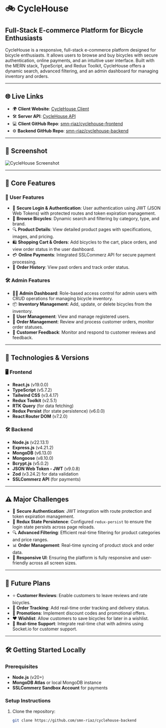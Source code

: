 # 🚲 CycleHouse
## Full-Stack E-commerce Platform for Bicycle Enthusiasts

CycleHouse is a responsive, full-stack e-commerce platform designed for bicycle enthusiasts. It allows users to browse and buy bicycles with secure authentication, online payments, and an intuitive user interface. Built with the MERN stack, TypeScript, and Redux Toolkit, CycleHouse offers a dynamic search, advanced filtering, and an admin dashboard for managing inventory and orders.

---

## 🌐 Live Links

- 🌍 **Client Website**: [CycleHouse Client](https://bicycle-store-assignment4-client.vercel.app)
- 🛠️ **Server API**: [CycleHouse API](https://bicycle-store-assignment4-backend.vercel.app)
- 💻 **Client GitHub Repo**: [smn-riaz/cyclehouse-frontend](https://github.com/smn-riaz/cyclehouse-frontend)
- ⚙️ **Backend GitHub Repo**: [smn-riaz/cyclehouse-backend](https://github.com/smn-riaz/cyclehouse-backend)

---

## 📸 Screenshot

![CycleHouse Screenshot](https://github.com/user-attachments/assets/8fb1c50b-5895-46a5-b2d3-b58f056ec0f5)

---

## 🚀 Core Features

### 👥 User Features

- 🔐 **Secure Login & Authentication**: User authentication using JWT (JSON Web Tokens) with protected routes and token expiration management.
- 🛒 **Browse Bicycles**: Dynamic search and filtering by category, type, and brand.
- 🔍 **Product Details**: View detailed product pages with specifications, images, and pricing.
- 🛍️ **Shopping Cart & Orders**: Add bicycles to the cart, place orders, and view order status in the user dashboard.
- 💳 **Online Payments**: Integrated SSLCommerz API for secure payment processing.
- 📜 **Order History**: View past orders and track order status.

### 🛠️ Admin Features

- 👨‍💼 **Admin Dashboard**: Role-based access control for admin users with CRUD operations for managing bicycle inventory.
- 📦 **Inventory Management**: Add, update, or delete bicycles from the inventory.
- 👥 **User Management**: View and manage registered users.
- 📝 **Order Management**: Review and process customer orders, monitor order statuses.
- 💬 **Customer Feedback**: Monitor and respond to customer reviews and feedback.

---

## 🧰 Technologies & Versions

### 🖥️ Frontend

- **React.js** (v19.0.0)
- **TypeScript** (v5.7.2)
- **Tailwind CSS** (v3.4.17)
- **Redux Toolkit** (v2.5.1)
- **RTK Query** (for data fetching)
- **Redux Persist** (for state persistence) (v6.0.0)
- **React Router DOM** (v7.2.0)

### 🛠 Backend

- **Node.js** (v22.13.1)
- **Express.js** (v4.21.2)
- **MongoDB** (v6.13.0)
- **Mongoose** (v8.10.0)
- **Bcrypt.js** (v5.0.2)
- **JSON Web Token - JWT** (v9.0.8)
- **Zod** (v3.24.2) for data validation
- **SSLCommerz API** (for payments)

---

## ⚠️ Major Challenges

- 🔐 **Secure Authentication**: JWT integration with route protection and token expiration management.
- 🧠 **Redux State Persistence**: Configured `redux-persist` to ensure the login state persists across page reloads.
- 🔍 **Advanced Filtering**: Efficient real-time filtering for product categories and price ranges.
- 📊 **Order Management**: Real-time syncing of product stock and order data.
- 📱 **Responsive UI**: Ensuring the platform is fully responsive and user-friendly across all screen sizes.

---

## 🔮 Future Plans

- ⭐ **Customer Reviews**: Enable customers to leave reviews and rate bicycles.
- 🚚 **Order Tracking**: Add real-time order tracking and delivery status.
- 🎁 **Promotions**: Implement discount codes and promotional offers.
- ❤️ **Wishlist**: Allow customers to save bicycles for later in a wishlist.
- 💬 **Real-time Support**: Integrate real-time chat with admins using Socket.io for customer support.

---

## 🛠️ Getting Started Locally

### Prerequisites

- **Node.js** (v20+)
- **MongoDB Atlas** or local MongoDB instance
- **SSLCommerz Sandbox Account** for payments

### Setup Instructions

1. Clone the repository:
   ```bash
   git clone https://github.com/smn-riaz/cyclehouse-backend
